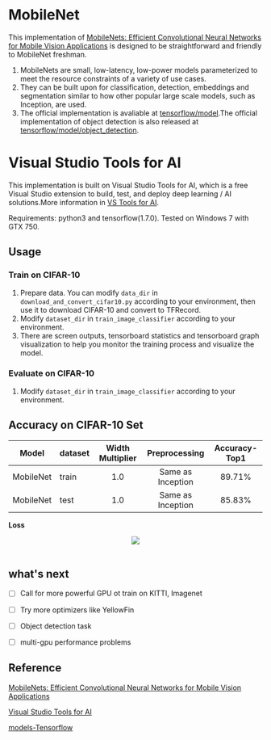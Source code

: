 # MobileNet

This implementation of [MobileNets: Efficient Convolutional Neural Networks for Mobile Vision Applications](https://arxiv.org/abs/1704.04861) is designed to be straightforward and friendly to MobileNet freshman. 

1. MobileNets are small, low-latency, low-power models parameterized to meet the resource constraints of a variety of use cases. 
2. They can be built upon for classification, detection, embeddings and segmentation similar to how other popular large scale models, such as Inception, are used.
3. The official implementation is avaliable at [tensorflow/model](https://github.com/tensorflow/models/blob/master/research/slim/nets/mobilenet_v1.md).The official implementation of object detection is also released at [tensorflow/model/object_detection](https://github.com/tensorflow/models/tree/master/research/object_detection).

# Visual Studio Tools for AI 
This implementation is built on Visual Studio Tools for AI, which is a free Visual Studio extension to build, test, and deploy deep learning / AI solutions.More information in [VS Tools for AI](https://github.com/Microsoft/vs-tools-for-ai).

Requirements: python3 and tensorflow(1.7.0). Tested on Windows 7 with GTX 750. 


## Usage

### Train on CIFAR-10

1. Prepare data. You can modify ```data_dir``` in ```download_and_convert_cifar10.py``` according to your environment, then use it to download CIFAR-10 and convert to TFRecord.
2. Modify ```dataset_dir``` in ```train_image_classifier``` according to your environment.
3. There are screen outputs, tensorboard statistics and tensorboard graph visualization to help you monitor the training process and visualize the model.

### Evaluate on CIFAR-10
1. Modify ```dataset_dir``` in ```train_image_classifier``` according to your environment.

## Accuracy on CIFAR-10 Set

| Model | dataset | Width Multiplier |Preprocessing  | Accuracy-Top1 |
|--------|:--------|:---------:|:------:|:------:|
| MobileNet |train|1.0| Same as Inception | 89.71% |
| MobileNet |test |1.0| Same as Inception | 85.83% |


**Loss**
<div align="center">
<img src="https://github.com/SugarMasuo/4-seu-AIGO/blob/master/MobileNet-on-tensorflow/result/loss.png"><br><br>
</div>



## what's next
- [ ] Call for more powerful GPU ot train on KITTI, Imagenet
- [ ] Try more optimizers like YellowFin
- [ ] Object detection task
- [ ] multi-gpu performance problems



## Reference
[MobileNets: Efficient Convolutional Neural Networks for Mobile Vision Applications](https://arxiv.org/abs/1704.04861)

[Visual Studio Tools for AI](https://github.com/Microsoft/vs-tools-for-ai)

[models-Tensorflow](https://github.com/tensorflow/models/tree/master/research)
